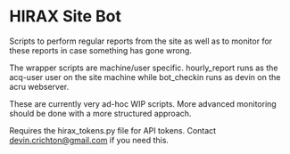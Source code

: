# HIRAX Site Bot

Scripts to perform regular reports from the site as well as to monitor for these reports in case something has gone wrong.

The wrapper scripts are machine/user specific. hourly_report runs as the acq-user user on the site machine while bot_checkin runs as devin on the acru webserver.

These are currently very ad-hoc WIP scripts. More advanced monitoring should be done with a more structured approach.

Requires the hirax_tokens.py file for API tokens. Contact devin.crichton@gmail.com if you need this.
